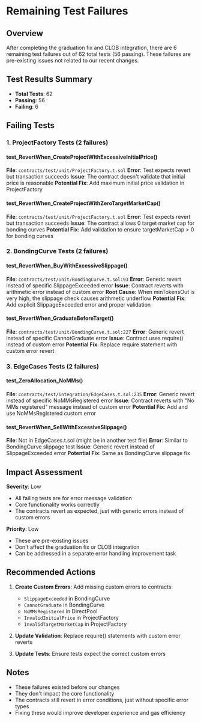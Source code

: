 # Remaining Test Failures

## Overview

After completing the graduation fix and CLOB integration, there are 6 remaining test failures out of 62 total tests (56 passing). These failures are pre-existing issues not related to our recent changes.

## Test Results Summary

- **Total Tests**: 62
- **Passing**: 56
- **Failing**: 6

## Failing Tests

### 1. ProjectFactory Tests (2 failures)

#### test_RevertWhen_CreateProjectWithExcessiveInitialPrice()
**File**: `contracts/test/unit/ProjectFactory.t.sol`
**Error**: Test expects revert but transaction succeeds
**Issue**: The contract doesn't validate that initial price is reasonable
**Potential Fix**: Add maximum initial price validation in ProjectFactory

#### test_RevertWhen_CreateProjectWithZeroTargetMarketCap()
**File**: `contracts/test/unit/ProjectFactory.t.sol`
**Error**: Test expects revert but transaction succeeds
**Issue**: The contract allows 0 target market cap for bonding curves
**Potential Fix**: Add validation to ensure targetMarketCap > 0 for bonding curves

### 2. BondingCurve Tests (2 failures)

#### test_RevertWhen_BuyWithExcessiveSlippage()
**File**: `contracts/test/unit/BondingCurve.t.sol:93`
**Error**: Generic revert instead of specific SlippageExceeded error
**Issue**: Contract reverts with arithmetic error instead of custom error
**Root Cause**: When minTokensOut is very high, the slippage check causes arithmetic underflow
**Potential Fix**: Add explicit SlippageExceeded error and proper validation

#### test_RevertWhen_GraduateBeforeTarget()
**File**: `contracts/test/unit/BondingCurve.t.sol:227`
**Error**: Generic revert instead of specific CannotGraduate error
**Issue**: Contract uses require() instead of custom error
**Potential Fix**: Replace require statement with custom error revert

### 3. EdgeCases Tests (2 failures)

#### test_ZeroAllocation_NoMMs()
**File**: `contracts/test/integration/EdgeCases.t.sol:235`
**Error**: Generic revert instead of specific NoMMsRegistered error
**Issue**: Contract reverts with "No MMs registered" message instead of custom error
**Potential Fix**: Add and use NoMMsRegistered custom error

#### test_RevertWhen_SellWithExcessiveSlippage()
**File**: Not in EdgeCases.t.sol (might be in another test file)
**Error**: Similar to BondingCurve slippage test
**Issue**: Generic revert instead of SlippageExceeded error
**Potential Fix**: Same as BondingCurve slippage fix

## Impact Assessment

**Severity**: Low
- All failing tests are for error message validation
- Core functionality works correctly
- The contracts revert as expected, just with generic errors instead of custom errors

**Priority**: Low
- These are pre-existing issues
- Don't affect the graduation fix or CLOB integration
- Can be addressed in a separate error handling improvement task

## Recommended Actions

1. **Create Custom Errors**: Add missing custom errors to contracts:
   - `SlippageExceeded` in BondingCurve
   - `CannotGraduate` in BondingCurve  
   - `NoMMsRegistered` in DirectPool
   - `InvalidInitialPrice` in ProjectFactory
   - `InvalidTargetMarketCap` in ProjectFactory

2. **Update Validation**: Replace require() statements with custom error reverts

3. **Update Tests**: Ensure tests expect the correct custom errors

## Notes

- These failures existed before our changes
- They don't impact the core functionality
- The contracts still revert in error conditions, just without specific error types
- Fixing these would improve developer experience and gas efficiency
